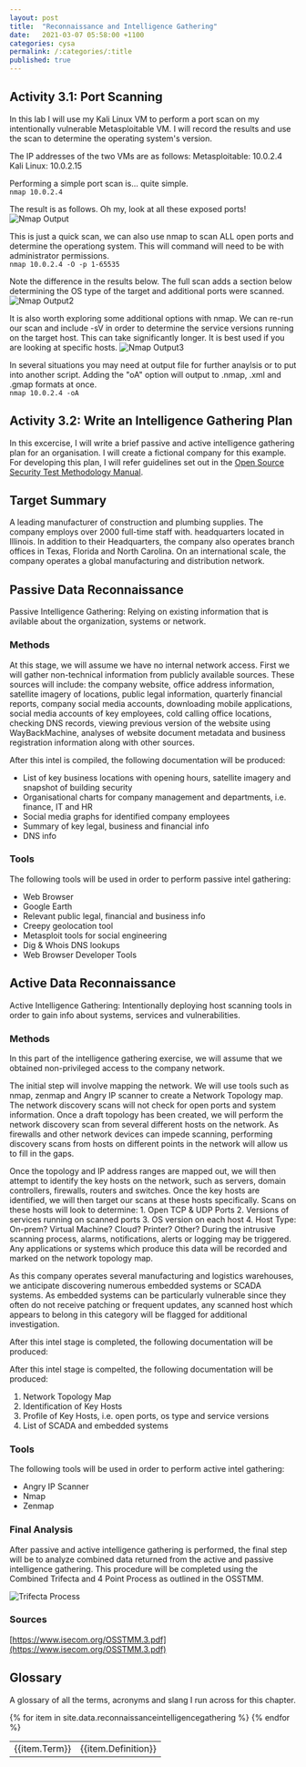 ```yaml
---
layout: post
title:  "Reconnaissance and Intelligence Gathering"
date:   2021-03-07 05:58:00 +1100
categories: cysa 
permalink: /:categories/:title
published: true
---
```


## Activity 3.1: Port Scanning

In this lab I will use my Kali Linux VM to perform a port scan on my intentionally vulnerable Metasploitable VM.
I will record the results and use the scan to determine the operating system's version.

The IP addresses of the two VMs are as follows:
Metasploitable: 10.0.2.4
Kali Linux: 10.0.2.15

Performing a simple port scan is... quite simple. 
<br>`nmap 10.0.2.4`

The result is as follows. Oh my, look at all these exposed ports! 
![Nmap Output](\assets\img\nmap.jpg)

This is just a quick scan, we can also use nmap to scan ALL open ports and determine the operationg system. This will command will need to be with administrator permissions.
<br>`nmap 10.0.2.4 -O -p 1-65535`

Note the difference in the results below. The full scan adds a section below determining the OS type of the target and additional ports were scanned. 
![Nmap Output2](\assets\img\nmap2.jpg)

It is also worth exploring some additional options with nmap. We can re-run our scan and include -sV in order to determine the service versions running on the target host. This can take significantly longer. It is best used if you are looking at specific hosts.
![Nmap Output3](\assets\img\nmap3.jpg)

In several situations you may need at output file for further anaylsis or to put into another script. Adding the "oA" option will output to .nmap, .xml and .gmap formats at once.
<br>`nmap 10.0.2.4 -oA`

## Activity 3.2: Write an Intelligence Gathering Plan

In this excercise, I will write a brief passive and active intelligence gathering plan for an organisation. I will create a fictional company for this example. For developing this plan, I will refer guidelines set out in the [Open Source Security Test Methodology Manual](https://www.isecom.org/OSSTMM.3.pdf). 

## Target Summary
A leading manufacturer of construction and plumbing supplies. The company employs over 2000 full-time staff with. headquarters located in Illinois. In addition to their Headquarters, the company also operates branch offices in Texas, Florida and North Carolina. On an international scale, the company operates a global manufacturing and distribution network. 

## Passive Data Reconnaissance 

Passive Intelligence Gathering: Relying on existing information that is avilable about the organization, systems or network. 

### Methods

At this stage, we will assume we have no internal network access. First we will gather non-technical information from publicly available sources. These sources will include: the company website, office address information, satellite imagery of locations, public legal information, quarterly financial reports, company social media accounts, downloading mobile applications, social media accounts of key employees, cold calling office locations, checking DNS records, viewing previous version of the website using WayBackMachine, analyses of website document metadata and business registration information along with other sources.

After this intel is compiled, the following documentation will be produced:

* List of key business locations with opening hours, satellite imagery and snapshot of building security
* Organisational charts for company management and departments, i.e. finance, IT and HR
* Social media graphs for identified company employees
* Summary of key legal, business and financial info
* DNS info

### Tools

The following tools will be used in order to perform passive intel gathering:
* Web Browser
* Google Earth
* Relevant public legal, financial and business info
* Creepy geolocation tool
* Metasploit tools for social engineering
* Dig & Whois DNS lookups
* Web Browser Developer Tools

## Active Data Reconnaissance 

Active Intelligence Gathering: Intentionally deploying host scanning tools in order to gain info about systems, services
and vulnerabilities.

### Methods

In this part of the intelligence gathering exercise, we will assume that we obtained non-privileged access to the company network. 

The initial step will involve mapping the network. We will use tools such as nmap, zenmap and Angry IP scanner to create a Network Topology map. The network discovery scans will not check for open ports and system information. Once a draft topology has been created, we will perform the network discovery scan from several different hosts on the network. As firewalls and other network devices can impede scanning, performing discovery scans from hosts on different points in the network will allow us to fill in the gaps.

Once the topology and IP address ranges are mapped out, we will then attempt to identify the key hosts on the network, such as servers, domain controllers, firewalls, routers and switches. Once the key hosts are identified, we will then target our scans at these hosts specifically. Scans on these hosts will look to determine: 1. Open TCP & UDP Ports 2. Versions of services running on scanned ports 3. OS version on each host 4. Host Type: On-prem? Virtual Machine? Cloud? Printer? Other? During the intrusive scanning process, alarms, notifications, alerts or logging may be triggered. Any applications or systems which produce this data will be recorded and marked on the network topology map.

As this company operates several manufacturing and logistics warehouses, we anticipate discovering numerous embedded systems or SCADA systems. As embedded systems can be particularly vulnerable since they often do not receive patching or frequent updates, any scanned host which appears to belong in this category will be flagged for additional investigation.

After this intel stage is completed, the following documentation will be produced:

After this intel stage is compelted, the following documentation will be produced:
1. Network Topology Map
2. Identification of Key Hosts
3. Profile of Key Hosts, i.e. open ports, os type and service versions
4. List of SCADA and embedded systems

### Tools
The following tools will be used in order to perform active intel gathering:
* Angry IP Scanner
* Nmap
* Zenmap

### Final Analysis
After passive and active intelligence gathering is performed, the final step will be to analyze combined data returned from the active and passive intelligence gathering. This procedure will be completed using the Combined Trifecta and 4 Point Process as outlined in the OSSTMM. 

![Trifecta Process](\assets\img\trifectaprocess.jpg)

### Sources
[https://www.isecom.org/OSSTMM.3.pdf](https://www.isecom.org/OSSTMM.3.pdf)

## Glossary

A glossary of all the terms, acronyms and slang I run across for this chapter.

<table>
{% for item in site.data.reconnaissanceintelligencegathering %}
    <tr>
        <td>{{item.Term}}</td> 
        <td>{{item.Definition}}</td>
    </tr>
{% endfor %}
</table>